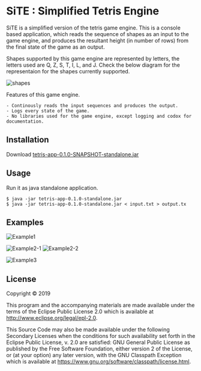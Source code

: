# SiTE : Simplified Tetris Engine

SiTE is a simplified version of the tetris game engine. This is a console based application, which reads the sequence of shapes as an input to the game engine, and produces the resultant height (in number of rows) from the final state of the game as an output.

Shapes supported by this game engine are represented by letters, the letters used are Q, Z, S, T, I, L, and J. Check the below diagram for the representaion for the shapes currently supported.

![shapes](https://i.imgur.com/toGkYJ5.png)


Features of this game engine.

    - Continously reads the input sequences and produces the output.
    - Logs every state of the game.
    - No libraries used for the game engine, except logging and codox for documentation.

## Installation

Download [tetris-app-0.1.0-SNAPSHOT-standalone.jar](./target/uberjar/tetris-app-0.1.0-SNAPSHOT-standalone.jar)

## Usage

Run it as java standalone application.

    $ java -jar tetris-app-0.1.0-standalone.jar
    $ java -jar tetris-app-0.1.0-standalone.jar < input.txt > output.tx


## Examples
![Example1](https://i.imgur.com/skTZHnW.png)

![Example2-1](https://i.imgur.com/5lndiDU.png)
![Example2-2](https://i.imgur.com/YAONUGS.png)

![Example3](https://i.imgur.com/QnUrfNG.png)

## License

Copyright © 2019 

This program and the accompanying materials are made available under the
terms of the Eclipse Public License 2.0 which is available at
http://www.eclipse.org/legal/epl-2.0.

This Source Code may also be made available under the following Secondary
Licenses when the conditions for such availability set forth in the Eclipse
Public License, v. 2.0 are satisfied: GNU General Public License as published by
the Free Software Foundation, either version 2 of the License, or (at your
option) any later version, with the GNU Classpath Exception which is available
at https://www.gnu.org/software/classpath/license.html.
